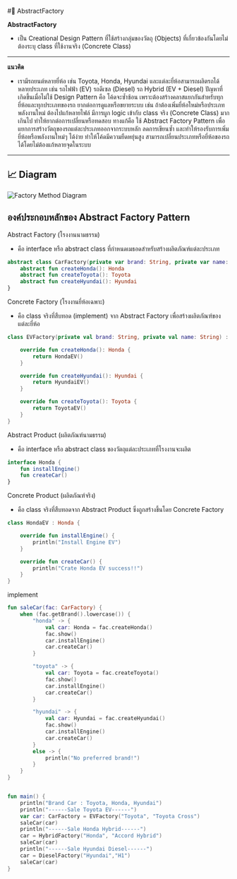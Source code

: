 #🧩 AbstractFactory

**AbstractFactory**  
- เป็น Creational Design Pattern ที่ใช้สร้างกลุ่มของวัตถุ (Objects) ที่เกี่ยวข้องกันโดยไม่ต้องระบุ class ที่ใช้งานจริง (Concrete Class)
---
**แนวคิด**
- เรามีรถยนต์หลายยี่ห้อ เช่น Toyota, Honda, Hyundai และแต่ละยี่ห้อสามารถผลิตรถได้หลายประเภท เช่น
รถไฟฟ้า (EV)
รถดีเซล (Diesel)
รถ Hybrid (EV + Diesel)
ปัญหาที่เกิดขึ้นเมื่อไม่ใช้ Design Pattern คือ
โค้ดจะซ้ำซ้อน เพราะต้องสร้างคลาสแยกกันสำหรับทุกยี่ห้อและทุกประเภทของรถ
ยากต่อการดูแลหรือขยายระบบ เช่น ถ้าต้องเพิ่มยี่ห้อใหม่หรือประเภทพลังงานใหม่ ต้องไปแก้หลายไฟล์
มีการผูก logic เข้ากับ class จริง (Concrete Class) มากเกินไป ทำให้ยากต่อการเปลี่ยนหรือทดสอบ
ทางแก้คือ ใช้ Abstract Factory Pattern เพื่อ
แยกการสร้างวัตถุของรถแต่ละประเภทออกจากระบบหลัก
ลดการเขียนซ้ำ และทำให้รองรับการเพิ่มยี่ห้อหรือพลังงานใหม่ๆ ได้ง่าย
ทำให้โค้ดมีความยืดหยุ่นสูง สามารถเปลี่ยนประเภทหรือยี่ห้อของรถได้โดยไม่ต้องแก้หลายจุดในระบบ

---
## 📈 Diagram

![Factory Method Diagram](./factory-method-diagram.jpg)

## องค์ประกอบหลักของ Abstract Factory Pattern

Abstract Factory (โรงงานนามธรรม)
- คือ interface หรือ abstract class ที่กำหนดเมธอดสำหรับสร้างผลิตภัณฑ์แต่ละประเภท
```kotlin
abstract class CarFactory(private var brand: String, private var name: String) {
    abstract fun createHonda(): Honda
    abstract fun createToyota(): Toyota
    abstract fun createHyundai(): Hyundai
}
```

Concrete Factory (โรงงานยี่ห้อเฉพาะ)
- คือ class จริงที่สืบทอด (implement) จาก Abstract Factory เพื่อสร้างผลิตภัณฑ์ของแต่ละยี่ห้อ
```kotlin
class EVFactory(private val brand: String, private val name: String) : CarFactory(brand, name) {

    override fun createHonda(): Honda {
        return HondaEV()
    }

    override fun createHyundai(): Hyundai {
        return HyundaiEV()
    }

    override fun createToyota(): Toyota {
        return ToyotaEV()
    }
}
```

Abstract Product (ผลิตภัณฑ์นามธรรม)
- คือ interface หรือ abstract class ของวัตถุแต่ละประเภทที่โรงงานจะผลิต
```kotlin
interface Honda {
    fun installEngine()
    fun createCar()
}
```


 Concrete Product (ผลิตภัณฑ์จริง)
- คือ class จริงที่สืบทอดจาก Abstract Product ซึ่งถูกสร้างขึ้นโดย Concrete Factory
```kotlin
class HondaEV : Honda {

    override fun installEngine() {
        println("Install Engine EV")
    }

    override fun createCar() {
        println("Crate Honda EV success!!")
    }
}
```
implement
```kotlin
fun saleCar(fac: CarFactory) {
    when (fac.getBrand().lowercase()) {
        "honda" -> {
            val car: Honda = fac.createHonda()
            fac.show()
            car.installEngine()
            car.createCar()
        }

        "toyota" -> {
            val car: Toyota = fac.createToyota()
            fac.show()
            car.installEngine()
            car.createCar()
        }

        "hyundai" -> {
            val car: Hyundai = fac.createHyundai()
            fac.show()
            car.installEngine()
            car.createCar()
        }
        else -> {
            println("No preferred brand!")
        }
    }
}


fun main() {
    println("Brand Car : Toyota, Honda, Hyundai")
    println("------Sale Toyota EV------")
    var car: CarFactory = EVFactory("Toyota", "Toyota Cross")
    saleCar(car)
    println("------Sale Honda Hybrid------")
    car = HybridFactory("Honda", "Accord Hybrid")
    saleCar(car)
    println("------Sale Hyundai Diesel------")
    car = DieselFactory("Hyundai","H1")
    saleCar(car)
}
```

